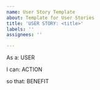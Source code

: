 ```yaml
---
name: User Story Template
about: Template for User Stories
title: 'USER STORY: <title>'
labels: ''
assignees: ''

---
```


As a: USER

I can: ACTION

so that: BENEFIT
